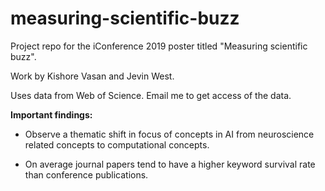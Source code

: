 # measuring-scientific-buzz

Project repo for the iConference 2019 poster titled "Measuring scientific buzz". 

Work by Kishore Vasan and Jevin West.

Uses data from Web of Science. Email me to get access of the data. 

__Important findings:__ 

- Observe a thematic shift in focus of concepts in AI from neuroscience related concepts to computational concepts.

- On average journal papers tend to have a higher keyword survival rate than conference publications.
